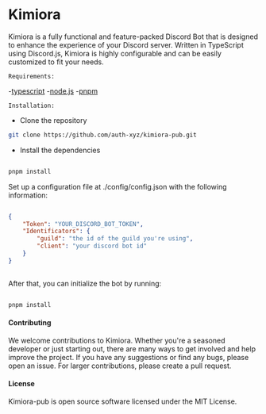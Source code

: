 # Kimiora

Kimiora is a fully functional and feature-packed Discord Bot that is designed to enhance the experience of your Discord server. Written in TypeScript using Discord.js, Kimiora is highly configurable and can be easily customized to fit your needs.

`Requirements:`

-[typescript](https://www.typescriptlang.org/download)
-[node.js](https://nodejs.org/en/)
-[pnpm](https://pnpm.io/)

`Installation:`
- Clone the repository

```bash
git clone https://github.com/auth-xyz/kimiora-pub.git

```
    
- Install the dependencies

```bash

pnpm install

```

Set up a configuration file at ./config/config.json with the following information:

```json

{
    "Token": "YOUR_DISCORD_BOT_TOKEN",
    "Identificators": {
        "guild": "the id of the guild you're using",
        "client": "your discord bot id"
    }
}
    
```

After that, you can initialize the bot by running:
    
```bash

pnpm install

```

#### Contributing
We welcome contributions to Kimiora. Whether you're a seasoned developer or just starting out, there are many ways to get involved and help improve the project. If you have any suggestions or find any bugs, please open an issue. For larger contributions, please create a pull request.

#### License
Kimiora-pub is open source software licensed under the MIT License.